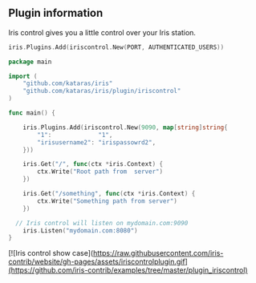 ## Plugin information

Iris control gives you a little control over your Iris station.


```go
iris.Plugins.Add(iriscontrol.New(PORT, AUTHENTICATED_USERS))
```

```go
package main

import (
	"github.com/kataras/iris"
	"github.com/kataras/iris/plugin/iriscontrol"
)

func main() {

	iris.Plugins.Add(iriscontrol.New(9090, map[string]string{
		"1":             "1",
		"irisusername2": "irispassowrd2",
	}))

	iris.Get("/", func(ctx *iris.Context) {
		ctx.Write("Root path from  server")
	})

	iris.Get("/something", func(ctx *iris.Context) {
		ctx.Write("Something path from server")
	})

  // Iris control will listen on mydomain.com:9090
	iris.Listen("mydomain.com:8080")
}

```

[![Iris control show case](https://raw.githubusercontent.com/iris-contrib/website/gh-pages/assets/iriscontrolplugin.gif](https://github.com/iris-contrib/examples/tree/master/plugin_iriscontrol)
